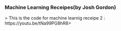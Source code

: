 <h3>Machine Learning Receipes(by Josh Gordon)</h3>>
This is the code for machine learnig receipe 2 : <href>https://youtu.be/tNa99PG8hR8</href>>